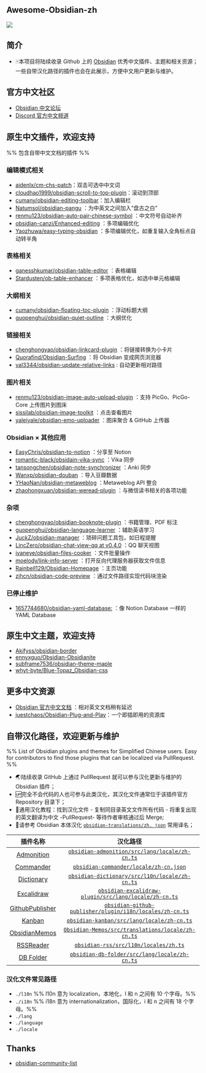 ## Awesome-Obsidian-zh

![](https://img.shields.io/badge/language-Chinese-white.svg)

## 简介

- 🀄本项目将陆续收录 Github 上的 [Obsidian](https://obsidian.md/) 优秀中文插件、主题和相关资源；一些自带汉化路径的插件也会在此展示，方便中文用户更新与维护。

## 官方中文社区

- [Obsidian 中文论坛](https://forum-zh.obsidian.md/)
- [Discord 官方中文频道](https://discord.com/channels/686053708261228577/735629542906920993)

## 原生中文插件，欢迎支持

%% 包含自带中文文档的插件 %%

### 编辑模式相关

- [aidenlx/cm-chs-patch](https://github.com/aidenlx/cm-chs-patch)：双击可选中中文词
- [cloudhao1999/obsidian-scroll-to-top-plugin](https://github.com/cloudhao1999/obsidian-scroll-to-top-plugin)：滚动到顶部
- [cumany/obsidian-editing-toolbar](https://github.com/cumany/obsidian-editing-toolbar)：加入编辑栏
- [Natumsol/obsidian-pangu](https://github.com/Natumsol/obsidian-pangu) ：为中英文之间加入“盘古之白”
- [renmu123/obsidian-auto-pair-chinese-symbol](https://github.com/renmu123/obsidian-auto-pair-chinese-symbol) ：中文符号自动补齐
- [obsidian-canzi/Enhanced-editing](https://github.com/obsidian-canzi/Enhanced-editing) ：多项编辑优化
- [Yaozhuwa/easy-typing-obsidian](https://github.com/Yaozhuwa/easy-typing-obsidian) ：多项编辑优化，如重复输入全角标点自动转半角

### 表格相关

- [ganesshkumar/obsidian-table-editor](https://github.com/ganesshkumar/obsidian-table-editor) ：表格编辑
- [Stardusten/ob-table-enhancer](https://github.com/Stardusten/ob-table-enhancer) ：多项表格优化，如选中单元格编辑

### 大纲相关

- [cumany/obsidian-floating-toc-plugin](https://github.com/cumany/obsidian-floating-toc-plugin) ：浮动标题大纲
- [guopenghui/obsidian-quiet-outline](https://github.com/guopenghui/obsidian-quiet-outline) ：大纲优化

### 链接相关

- [chenghongyao/obsidian-linkcard-plugin](https://github.com/chenghongyao/obsidian-linkcard-plugin) ：将链接转换为小卡片
- [Quorafind/Obsidian-Surfing](https://github.com/Quorafind/Obsidian-Surfing) ：将 Obsidian 变成网页浏览器
- [val3344/obsidian-update-relative-links](https://github.com/val3344/obsidian-update-relative-links) : 自动更新相对路径

### 图片相关

- [renmu123/obsidian-image-auto-upload-plugin](https://github.com/renmu123/obsidian-image-auto-upload-plugin) ：支持 PicGo、PicGo-Core 上传图片到图床
- [sissilab/obsidian-image-toolkit](https://github.com/sissilab/obsidian-image-toolkit) ：点击查看图片
- [yaleiyale/obsidian-emo-uploader](https://github.com/yaleiyale/obsidian-emo-uploader) ：图床聚合 & GitHub 上传器

### Obsidian × 其他应用

- [EasyChris/obsidian-to-notion](https://github.com/EasyChris/obsidian-to-notion) ：分享至 Notion
- [romantic-black/obsidain-vika-sync](https://github.com/romantic-black/obsidain-vika-sync) ：Vika 同步
- [tansongchen/obsidian-note-synchronizer](https://github.com/tansongchen/obsidian-note-synchronizer)  ：Anki 同步
- [Wanxp/obsidian-douban](https://github.com/Wanxp/obsidian-douban) ：导入豆瓣数据
- [YHaoNan/obsidian-metaweblog](https://github.com/YHaoNan/obsidian-metaweblog) ：Metaweblog API 整合
- [zhaohongxuan/obsidian-weread-plugin](https://github.com/zhaohongxuan/obsidian-weread-plugin) ：与微信读书相关的各项功能

### 杂项

- [chenghongyao/obsidian-booknote-plugin](https://github.com/chenghongyao/obsidian-booknote-plugin)  ：书籍管理、PDF 标注
- [guopenghui/obsidian-language-learner](https://github.com/guopenghui/obsidian-language-learner) ：辅助英语学习
- [JuckZ/obsidian-manager](https://github.com/JuckZ/obsidian-manager) ：琐碎问题工具包，如日程提醒
- [LincZero/obsidian-chat-view-qq at v0.4.0](https://github.com/LincZero/obsidian-chat-view-qq/tree/v0.4.0) ：QQ 聊天视图
- [ivaneye/obsidian-files-cooker](https://github.com/ivaneye/obsidian-files-cooker) ：文件批量操作
- [moelody/link-info-server](https://github.com/moelody/link-info-server) ：打开反向代理服务器获取文件信息
- [Rainbell129/Obsidian-Homepage](https://github.com/Rainbell129/Obsidian-Homepage) ：主页功能
- [zjhcn/obsidian-code-preview](https://github.com/zjhcn/obsidian-code-preview) ：通过文件路径实现代码块渲染

### 已停止维护

- [1657744680/obsidian-yaml-database:](https://github.com/1657744680/obsidian-yaml-database) ：像 Notion Database 一样的 YAML Database

## 原生中文主题，欢迎支持

- [Akifyss/obsidian-border](https://github.com/Akifyss/obsidian-border)
- [ennyxguo/Obsidian-Obsidianite](https://github.com/bennyxguo/Obsidian-Obsidianite)
- [subframe7536/obsidian-theme-maple](https://github.com/subframe7536/obsidian-theme-maple)
- [whyt-byte/Blue-Topaz_Obsidian-css](https://github.com/whyt-byte/Blue-Topaz_Obsidian-css)

## 更多中文资源

- [Obsidian 官方中文文档](https://publish.obsidian.md/help-zh/%E7%94%B1%E6%AD%A4%E5%BC%80%E5%A7%8B) ：相对英文文档稍有延迟
- [juestchaos/Obsidian-Plug-and-Play](https://github.com/juestchaos/Obsidian-Plug-and-Play)：一个即插即用的资源库

## 自带汉化路径，欢迎更新与维护

%% List of Obsidian plugins and themes for Simplified Chinese users. Easy for contributors to find those plugins that can be localized via PullRequest. %%

- 🌏陆续收录 GitHub 上通过 PullRequest 就可以参与汉化更新与维护的 Obsidian 插件；
- 🆙完全不会代码的人也可参与此类汉化，其汉化文件通常位于该插件官方 Repository 目录下；
- 📝通用汉化教程：找到汉化文件 - 复制同目录英文文件所有代码 - 将重复出现的英文翻译为中文 -PullRequest- 等待作者审核通过后 Merge;
- 📌请参考 Obsidian 本体汉化 [`obsidian-translations/zh. json`]( https://github.com/obsidianmd/obsidian-translations/blob/master/zh.json ) 常用译名；

|插件名称|汉化路径|
|:---------------------------------------------------------------------------------:|:---------------------------------------------------------------------------------------------------------------------------------------------------------------------:|
|[Admonition](https://github.com/valentine195/obsidian-admonition)|             [`obsidian-admonition/src/lang/locale/zh-cn.ts`]( https://github.com/valentine195/obsidian-admonition/blob/master/src/lang/locale/zh-cn.ts )              |
|             [Commander](https://github.com/phibr0/obsidian-commander)             |                         [`obsidian-commander/locale/zh-cn.json`]( https://github.com/phibr0/obsidian-commander/blob/main/locale/zh-cn.json )                          |
|            [Dictionary](https://github.com/phibr0/obsidian-dictionary)            |                [`obsidian-dictionary/src/l10n/locale/zh-cn.ts`]( https://github.com/phibr0/obsidian-dictionary/blob/master/src/l10n/locale/zh-cn.ts )                 |
|       [Excalidraw](https://github.com/zsviczian/obsidian-excalidraw-plugin)       |        [`obsidian-excalidraw-plugin/src/lang/locale/zh-cn.ts`]( https://github.com/zsviczian/obsidian-excalidraw-plugin/blob/master/src/lang/locale/zh-cn.ts )        |
|[GithubPublisher](https://github.com/ObsidianPublisher/obsidian-github-publisher)| [`obsidian-github-publisher/plugin/i18n/locales/zh-cn.ts`]( https://github.com/ObsidianPublisher/obsidian-github-publisher/blob/master/plugin/i18n/locales/zh-cn.ts ) |
|               [Kanban](https://github.com/mgmeyers/obsidian-kanban)               |                    [`obsidian-kanban/src/lang/locale/zh-cn.ts`]( https://github.com/mgmeyers/obsidian-kanban/blob/main/src/lang/locale/zh-cn.ts )                     |
|           [ObsidianMemos](https://github.com/Quorafind/Obsidian-Memos)            |             [`Obsidian-Memos/src/translations/locale/zh-cn.ts`]( https://github.com/Quorafind/Obsidian-Memos/blob/main/src/translations/locale/zh-cn.ts )             |
|[RSSReader](https://github.com/joethei/obsidian-rss)|                         [`obsidian-rss/src/l10n/locales/zh.ts`]( https://github.com/joethei/obsidian-rss/blob/master/src/l10n/locales/zh.ts )                         |
|[DB Folder](https://github.com/RafaelGB/obsidian-db-folder)|                         [`obsidian-db-folder/src/lang/locale/zh-cn.ts`](https://github.com/RafaelGB/obsidian-db-folder/blob/master/src/lang/locale/zh-cn.ts)                         |

### 汉化文件常见路径

- `./l10n` %% l10n 意为 localization，本地化，l 和 n 之间有 10 个字母。%%
- `./i18n` %% i18n 意为 internationalization，国际化，i 和 n 之间有 18 个字母。%%
- `./lang`
- `./language`
- `./locale`

## Thanks

- [obsidian-community-list](https://github.com/konhi/obsidian-community-list/blob/main/lists/plugins.md)
